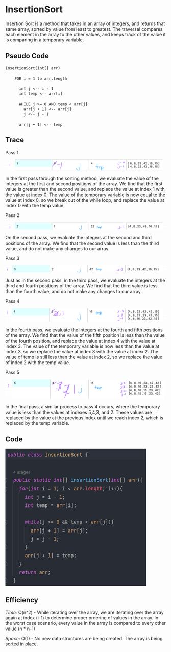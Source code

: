 # InsertionSort

Insertion Sort is a method that takes in an array of integers, and returns that
same array, sorted by value from least to greatest. The traversal compares each
element in the array to the other values, and keeps track of the value it is
comparing in a temporary variable.

## Pseudo Code

```
InsertionSort(int[] arr)

    FOR i = 1 to arr.length

      int j <-- i - 1
      int temp <-- arr[i]

      WHILE j >= 0 AND temp < arr[j]
        arr[j + 1] <-- arr[j]
        j <-- j - 1

      arr[j + 1] <-- temp
```

## Trace

Pass 1

![Pass1](insertionsort_screenshots/insertionSort_pass1.png)

In the first pass through the sorting method, we evaluate the value of the
integers at the first and second positions of the array. We find that the first
value is greater than the second value, and replace the value at index 1 with the
value at index 0. The value of the temporary variable is now equal to the value
at index 0, so we break out of the while loop, and replace the value at index 0
with the temp value.

Pass 2

![Pass2](insertionsort_screenshots/insertionSort_pass2.png)

On the second pass, we evaluate the integers at the second and third positions of
the array. We find that the second value is less than the third value, and do not
make any changes to our array.

Pass 3

![Pass3](insertionsort_screenshots/insertionSort_pass3.png)

Just as in the second pass, in the third pass, we evaluate the integers at the
third and fourth
positions of
the array. We find that the third value is less than the fourth value, and do not
make any changes to our array.

Pass 4

![Pass4](insertionsort_screenshots/insertionSort_pass4.png)

In the fourth pass, we evaluate the integers at the fourth and fifth positions of
the array. We find that the value of the fifth position is less than the value of
the fourth position, and replace the value at index 4 with the value at index 3.
The value of the temporary variable is now less than the value at index 3, so we
replace the value at index 3 with the value at index 2. The value of temp is
still less than the value at index 2, so we replace the value of index 2 with the
temp value.

Pass 5

![Pass5](insertionsort_screenshots/insertionSort_pass5.png)

In the final pass, a similar process to pass 4 occurs, where the temporary value
is less than the values at indexes 5,4,3, and 2. These values are replaced by the
value at the previous index until we reach index 2, which is replaced by the temp
variable.

## Code

![insertionSort code](insertionsort_screenshots/insertionSort_code.png)


## Efficiency

*Time:* O(n^2) - While iterating over the array, we are iterating over the array
again at index (i-1) to determine proper ordering of values in the array. In the
worst case scenario, every value in the array is compared to every other value (n * n-1)

*Space:* O(1) - No new data structures are being created. The array is being
sorted in place.

